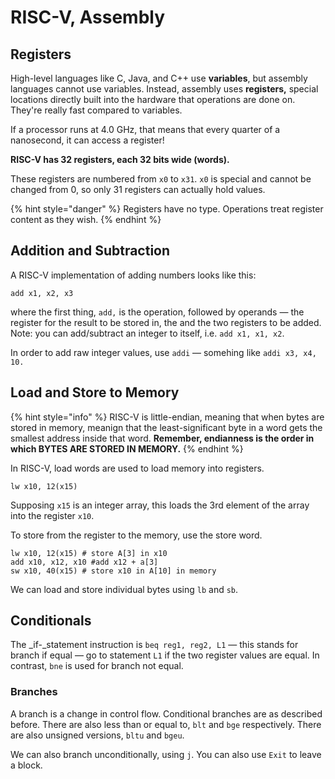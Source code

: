 # RISC-V, Assembly

## Registers

High-level languages like C, Java, and C++ use **variables**, but assembly languages cannot use variables. Instead, assembly uses **registers,** special locations directly built into the hardware that operations are done on. They're really fast compared to variables.

If a processor runs at 4.0 GHz, that means that every quarter of a nanosecond, it can access a register! 

**RISC-V has 32 registers, each 32 bits wide \(words\).**

These registers are numbered from `x0` to `x31`. `x0` is special and cannot be changed from 0, so only 31 registers can actually hold values. 

{% hint style="danger" %}
Registers have no type.  Operations treat register content as they wish.
{% endhint %}

## Addition and Subtraction

A RISC-V implementation of adding numbers looks like this:

```text
add x1, x2, x3
```

where the first thing, `add,` is the operation, followed by operands — the register for the result to be stored in, the and the two registers to be added. Note: you can add/subtract an integer to itself, i.e. `add x1, x1, x2`. 

In order to add raw integer values, use `addi` — somehing like `addi x3, x4, 10.` 

## Load and Store to Memory

{% hint style="info" %}
RISC-V is little-endian, meaning that when bytes are stored in memory,  meanign that the least-significant byte in a word gets the smallest address inside that word. **Remember, endianness is the order in which BYTES ARE STORED IN MEMORY.**
{% endhint %}

In RISC-V, load words are used to load memory into registers. 

```text
lw x10, 12(x15)
```

Supposing `x15` is an integer array, this loads the 3rd element of the array into the register `x10`.

To store from the register to the memory, use the store word.

```text
lw x10, 12(x15) # store A[3] in x10
add x10, x12, x10 #add x12 + a[3]
sw x10, 40(x15) # store x10 in A[10] in memory
```

 We can load and store individual bytes using `lb` and `sb`.

## Conditionals

The _if-_statement instruction is `beq reg1, reg2, L1` — this stands for branch if equal — go to statement `L1` if the two register values are equal. In contrast, `bne` is used for branch not equal.

### Branches

A branch is a change in control flow. Conditional branches are as described before. There are also less than or equal to,  `blt` and `bge` respectively. There are also unsigned versions, `bltu` and `bgeu`.

We can also branch unconditionally, using `j`. You can also use `Exit` to leave a block.

